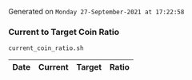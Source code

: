 Generated on `Monday 27-September-2021 at 17:22:58`

### Current to Target Coin Ratio
`current_coin_ratio.sh`

Date|Current|Target|Ratio
---|---|---|---
